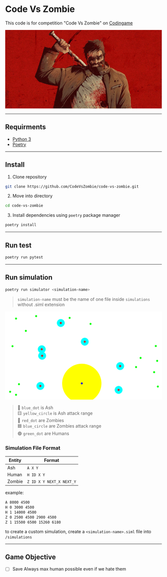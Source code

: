 # Code Vs Zombie

This code is for competition "Code Vs Zombie" on [Codingame](https://www.codingame.com/ide/puzzle/code-vs-zombies)

![preview](./assets/banner.jpg)

---

## Requirments

- [Python 3](https://www.python.org/)
- [Poetry](https://github.com/python-poetry/poetry)

---

## Install

1. Clone repository

```bash
git clone https://github.com/CodeVsZombie/code-vs-zombie.git
```

2. Move into directory

```bash
cd code-vs-zombie
```

3. Install dependencies using `poetry` package manager

```bash
poetry install
```

---

## Run test

```bash
poetry run pytest
```

---

## Run simulation

```bash
poetry run simulator <simulation-name>
```

> `simulation-name` must be the name of one file inside `simulations` without .siml extension

![Simulation Example](./assets/simulation_example.png)

> :large_blue_circle: `blue_dot` is Ash  
> :yellow_square: `yellow_circle` is Ash attack range  
> :red_circle: `red_dot` are Zombies  
> :blue_square: `blue_circle` are Zombies attack range  
> :green_circle: `green_dot` are Humans

### Simulation File Format

| Entity | Format                   |
| ------ | ------------------------ |
| Ash    | `A X Y`                  |
| Human  | `H ID X Y`               |
| Zombie | `Z ID X Y NEXT_X NEXT_Y` |

example:

```text
A 8000 4500
H 0 3000 4500
H 1 14000 4500
Z 0 2500 4500 2900 4500
Z 1 15500 6500 15260 6180
```

to create a custom simulation, create a `<simulation-name>.siml` file into `/simulations`

---

## Game Objective

- [ ] Save Always max human possible even if we hate them
